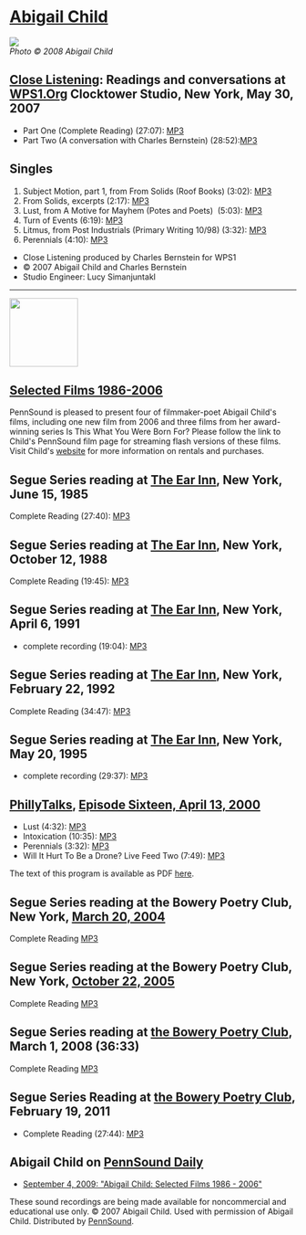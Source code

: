 [Abigail Child](http://www.abigailchild.com)
============================================

![](http://media.sas.upenn.edu/Pennsound/authors/Child/Flash/Child-Abigail_Self-Photo.jpg)  
*Photo © 2008 Abigail Child*

[Close Listening](Close-Listening.php): Readings and conversations at [WPS1.Org](http://www.wps1.org)
Clocktower Studio, New York, May 30, 2007
-----------------------------------------------------------------------------------------------------

-   Part One (Complete Reading) (27:07): [MP3](http://media.sas.upenn.edu/pennsound/groups/Close-Listening/Child-Abigail_Close-Listening-Reading_5-30-07_WPS1-NY.mp3)
-   Part Two (A conversation with Charles Bernstein) (28:52):[MP3](http://media.sas.upenn.edu/pennsound/groups/Close-Listening/Child-Abigail_Close-Listening-Conversation_5-30-07_WPS1-NY.mp3)

Singles
-------

1.  Subject Motion, part 1, from <span class="title">From Solids</span> (Roof Books) (3:02): [MP3](http://media.sas.upenn.edu/pennsound/authors/Child/Close-Listening/Child-Abigail_01_Subject-Motion_Close-Listening-Reading_5-30-07_WPS1-NY.mp3)  
2.  <span class="title">From Solids</span>, excerpts (2:17): [MP3](http://media.sas.upenn.edu/pennsound/authors/Child/Close-Listening/Child-Abigail_02_From-Solids-Excerpts_Close-Listening-Reading_5-30-07_WPS1-NY.mp3)  
3.  Lust, from <span class="title">A Motive for Mayhem</span> (Potes and Poets)  (5:03): [MP3](http://media.sas.upenn.edu/pennsound/authors/Child/Close-Listening/Child-Abigail_03_Lust_Close-Listening-Reading_5-30-07_WPS1-NY.mp3)  
4.  Turn of Events (6:19): [MP3](http://media.sas.upenn.edu/pennsound/authors/Child/Close-Listening/Child-Abigail_04_Turn-of-Events_Close-Listening-Reading_5-30-07_WPS1-NY.mp3)  
5.  Litmus, from <span class="title">Post Industrials</span> (<span class="title">Primary Writing </span>10/98) (3:32): [MP3](http://media.sas.upenn.edu/pennsound/authors/Child/Close-Listening/Child-Abigail_05_Litmus_Close-Listening-Reading_5-30-07_WPS1-NY.mp3)  
6.  Perennials (4:10): [MP3](http://media.sas.upenn.edu/pennsound/authors/Child/Close-Listening/Child-Abigail_06_Perennials_Close-Listening-Reading_5-30-07_WPS1-NY.mp3)

-   Close Listening produced by Charles Bernstein for WPS1
-   © 2007 Abigail Child and Charles Bernstein
-   Studio Engineer: Lucy Simanjuntakl

------------------------------------------------------------------------

<img src="http://media.sas.upenn.edu/Pennsound/authors/Child/Flash/child-trio.jpg" width="120" />

[Selected Films 1986-2006](Child-Film.html)
-------------------------------------------

PennSound is pleased to present four of filmmaker-poet Abigail Child's films,
including one new film from 2006 and three films from her award-winning series
<span class="title">Is This What You Were Born For?</span> Please follow the link to Child's PennSound
film page for streaming flash versions of these films. Visit Child's [website](http://www.abigailchild.com)
for more information on rentals and purchases.

  

Segue Series reading at [The Ear Inn](Ear-Inn.html), New York, June 15, 1985
----------------------------------------------------------------------------

Complete Reading (27:40): [MP3](http://media.sas.upenn.edu/pennsound/authors/Child/Segue-Series-Ear-Inn/Child-Abigail_Complete-Reading_Segue-Series_Ear-Inn_6-15-85.mp3)

Segue Series reading at [The Ear Inn](Ear-Inn.html), New York, October 12, 1988
-------------------------------------------------------------------------------

Complete Reading (19:45): [MP3](http://media.sas.upenn.edu/pennsound/authors/Child/Abigail-Child_Complete-Reading_Ear-Inn_New-York_10-12-88.mp3)


Segue Series reading at [The Ear Inn](Ear-Inn.html), New York, April 6, 1991
----------------------------------------------------------------------------

-   complete recording (19:04): [MP3](http://media.sas.upenn.edu/pennsound/authors/Child/Child-Abigail_Complete-Recording_Ear-Inn_NYC_4-6-91.mp3)

Segue Series reading at [The Ear Inn](Ear-Inn.html), New York, February 22, 1992
--------------------------------------------------------------------------------

Complete Reading (34:47): [MP3](http://media.sas.upenn.edu/pennsound/authors/Child/Child-Abigal_Complete-Reading_Segue-at-Ear-Inn_New-York_2-22-92.mp3)


Segue Series reading at [The Ear Inn](Ear-Inn.php), New York, May 20, 1995
--------------------------------------------------------------------------

-   complete recording (29:37): [MP3](http://media.sas.upenn.edu/pennsound/authors/Child/Child-Abigail_Complete-Reading_Ear-Inn_NYC_5-20-95.mp3)

[PhillyTalks](http://writing.upenn.edu/pennsound/phillytalks/),
[Episode Sixteen, April 13, 2000](http://www.writing.upenn.edu/pennsound/phillytalks/Philly-Talks-Episode16.html)
-----------------------------------------------------------------------------------------------------------------

-   Lust (4:32): [MP3](http://media.sas.upenn.edu/pennsound/groups/phillytalks/16/Child-Abigail_06_Lust_04-13-00_UPenn.mp3)
-   Intoxication (10:35): [MP3](http://media.sas.upenn.edu/pennsound/groups/phillytalks/16/Child-Abigail_07_Intoxication-Live-Feed_04-13-00_UPenn.mp3)
-   Perennials (3:32): [MP3](http://media.sas.upenn.edu/pennsound/groups/phillytalks/16/Child-Abigail_08_Perennials_04-13-00_UPenn.mp3)
-   Will It Hurt To Be a Drone? Live Feed Two (7:49): [MP3](http://media.sas.upenn.edu/pennsound/groups/phillytalks/16/Child-Abigail_09_Will-It-Hurt-To-Be-a-Drone-Live-Feed-Two_04-13-00_UPenn.mp3)

The text of this program is available as PDF [here](http://media.sas.upenn.edu/pennsound/groups/phillytalks/pdfs/pt16.pdf).

Segue Series reading at the Bowery Poetry Club, New York, [March 20, 2004](Segue-BPC.html#Child_3-20-04)
--------------------------------------------------------------------------------------------------------

Complete Reading [MP3](http://media.sas.upenn.edu/pennsound/authors/Child/Child-Abigail_Segue_NY_3-20-04.mp3)

Segue Series reading at the Bowery Poetry Club, New York, [October 22, 2005](Segue-BPC.html#Child_10-22-05)
-----------------------------------------------------------------------------------------------------------

Complete Reading [MP3](http://media.sas.upenn.edu/pennsound/authors/Child/Child-Abigail_Segue_NY_10-22-05.mp3)

Segue Series reading at [the Bowery Poetry Club](Segue-BPC.html), March 1, 2008 (36:33)
---------------------------------------------------------------------------------------

Complete Reading [MP3](http://media.sas.upenn.edu/pennsound/authors/Child/Child-Abigail_Segue-Series_BPC_3-1-08.mp3)


Segue Series Reading at [the Bowery Poetry Club](Segue-BPC.php#2-19-11), February 19, 2011
------------------------------------------------------------------------------------------

-   Complete Reading (27:44): [MP3](http://media.sas.upenn.edu/pennsound/authors/Child/Child-Abigail_Segue-Series_BPC_2-19-11.mp3)

Abigail Child on [PennSound Daily](http://writing.upenn.edu/pennsound/daily)
----------------------------------------------------------------------------

-   [September 4, 2009: "Abigail Child: Selected Films 1986 - 2006"](http://writing.upenn.edu/pennsound/daily/200909.php#4_12:49)

These sound recordings are being made available for noncommercial and educational use only.
© 2007 Abigail Child. Used with permission of Abigail Child. Distributed by [PennSound](../index.html).
